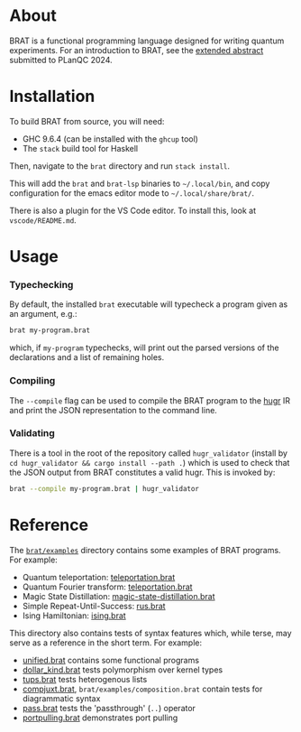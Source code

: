 # About
BRAT is a functional programming language designed for writing quantum experiments. For an introduction to BRAT, see the [extended abstract](papers/brat-planqc-2024.pdf) submitted to PLanQC 2024.

# Installation
To build BRAT from source, you will need:
- GHC 9.6.4 (can be installed with the `ghcup` tool)
- The `stack` build tool for Haskell

Then, navigate to the `brat` directory and run `stack install`.

This will add the `brat` and `brat-lsp` binaries  to `~/.local/bin`, and copy configuration for the emacs editor mode to `~/.local/share/brat/`.

There is also a plugin for the VS Code editor. To install this, look at `vscode/README.md`.

# Usage
### Typechecking
By default, the installed `brat` executable  will typecheck a program given as an argument, e.g.:
```sh
brat my-program.brat
```
which, if `my-program` typechecks, will print out the parsed versions of the declarations and a list of remaining holes.

### Compiling
The `--compile` flag can be used to compile the BRAT program to the [hugr](https://github.com/CQCL/hugr) IR and print the JSON representation to the command line.

### Validating
There is a tool in the root of the repository called `hugr_validator` (install by `cd hugr_validator && cargo install --path .`) which is used to check that the JSON output from BRAT constitutes a valid hugr. This is invoked by:
```sh
brat --compile my-program.brat | hugr_validator
```

# Reference
The [`brat/examples`](brat/examples) directory contains some examples of BRAT programs.
For example:
- Quantum teleportation: [teleportation.brat](brat/examples/teleportation.brat)
- Quantum Fourier transform: [teleportation.brat](brat/examples/teleportation.brat)
- Magic State Distillation: [magic-state-distillation.brat](brat/examples/magic-state-distillation.brat)
- Simple Repeat-Until-Success: [rus.brat](brat/examples/rus.brat)
- Ising Hamiltonian: [ising.brat](brat/examples/ising.brat)

This directory also contains tests of syntax features which, while terse, may serve as a reference in the short term.
For example:
- [unified.brat](brat/examples/unified.brat) contains some functional programs
- [dollar_kind.brat](brat/examples/dollar_kind.brat) tests polymorphism over kernel types
- [tups.brat](brat/examples/tups.brat) tests heterogenous lists
- [compjuxt.brat](brat/examples/compjuxt.brat), `brat/examples/composition.brat` contain tests for diagrammatic syntax
- [pass.brat](brat/examples/pass.brat) tests the 'passthrough' (`..`) operator
- [portpulling.brat](brat/examples/portpulling.brat) demonstrates port pulling
